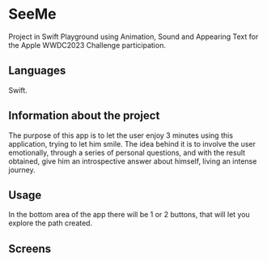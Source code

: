# SeeMe
Project in Swift Playground using Animation, Sound and Appearing Text for the Apple WWDC2023 Challenge participation.

## Languages
Swift.

## Information about the project
The purpose of this app is to let the user enjoy 3 minutes using this application, trying to let him smile.
The idea behind it is to involve the user emotionally, through a series of personal questions, and with the result obtained, give him an introspective answer about himself, living an intense journey.

## Usage 
In the bottom area of the app there will be 1 or 2 buttons, that will let you explore the path created.

## Screens

